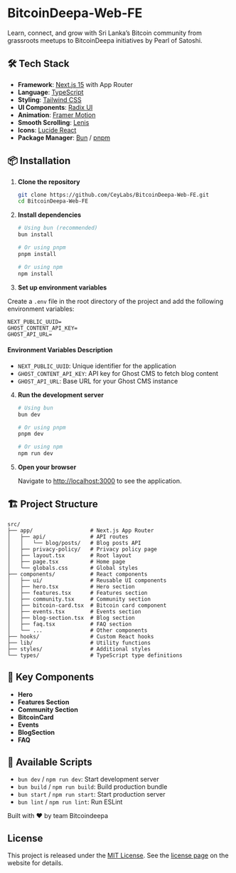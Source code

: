 # BitcoinDeepa-Web-FE
Learn, connect, and grow with Sri Lanka’s Bitcoin community from grassroots meetups to BitcoinDeepa initiatives by Pearl of Satoshi.

## 🛠️ Tech Stack

- **Framework**: [Next.js 15](https://nextjs.org/) with App Router
- **Language**: [TypeScript](https://www.typescriptlang.org/)
- **Styling**: [Tailwind CSS](https://tailwindcss.com/)
- **UI Components**: [Radix UI](https://www.radix-ui.com/)
- **Animation**: [Framer Motion](https://www.framer.com/motion/)
- **Smooth Scrolling**: [Lenis](https://lenis.studiofreight.com/)
- **Icons**: [Lucide React](https://lucide.dev/)
- **Package Manager**: [Bun](https://bun.sh/) / [pnpm](https://pnpm.io/)

## 📦 Installation

1. **Clone the repository**
   ```bash
   git clone https://github.com/CeyLabs/BitcoinDeepa-Web-FE.git
   cd BitcoinDeepa-Web-FE
   ```

2. **Install dependencies**
   ```bash
   # Using bun (recommended)
   bun install
   
   # Or using pnpm
   pnpm install
   
   # Or using npm
   npm install
   ```

3. **Set up environment variables**
   
Create a `.env` file in the root directory of the project and add the following environment variables:

```env
NEXT_PUBLIC_UUID=
GHOST_CONTENT_API_KEY=
GHOST_API_URL=
```

#### Environment Variables Description

- `NEXT_PUBLIC_UUID`: Unique identifier for the application
- `GHOST_CONTENT_API_KEY`: API key for Ghost CMS to fetch blog content
- `GHOST_API_URL`: Base URL for your Ghost CMS instance

4. **Run the development server**
   ```bash
   # Using bun
   bun dev
   
   # Or using pnpm
   pnpm dev
   
   # Or using npm
   npm run dev
   ```

5. **Open your browser**
   
   Navigate to [http://localhost:3000](http://localhost:3000) to see the application.

## 🏗️ Project Structure

```
src/
├── app/                  # Next.js App Router
│   ├── api/              # API routes
│   │   └── blog/posts/   # Blog posts API
│   ├── privacy-policy/   # Privacy policy page
│   ├── layout.tsx        # Root layout
│   ├── page.tsx          # Home page
│   └── globals.css       # Global styles
├── components/           # React components
│   ├── ui/               # Reusable UI components
│   ├── hero.tsx          # Hero section
│   ├── features.tsx      # Features section
│   ├── community.tsx     # Community section
│   ├── bitcoin-card.tsx  # Bitcoin card component
│   ├── events.tsx        # Events section
│   ├── blog-section.tsx  # Blog section
│   ├── faq.tsx           # FAQ section
│   └── ...               # Other components
├── hooks/                # Custom React hooks
├── lib/                  # Utility functions
├── styles/               # Additional styles
└── types/                # TypeScript type definitions
```

## 🎨 Key Components

- **Hero**
- **Features Section**
- **Community Section**
- **BitcoinCard**
- **Events**
- **BlogSection**
- **FAQ**

## 🔧 Available Scripts

- `bun dev` / `npm run dev`: Start development server
- `bun build` / `npm run build`: Build production bundle
- `bun start` / `npm run start`: Start production server
- `bun lint` / `npm run lint`: Run ESLint

Built with ❤️ by team Bitcoindeepa

## License

This project is released under the [MIT License](LICENSE). See the [license page](/license) on the website for details.
